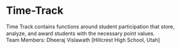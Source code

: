 # Time-Track
Time Track contains functions around student participation that store, analyze, and award students with the necessary point values.　　　　　　　　　　　　　　　　　　　　　　　　　　　　　　　　　　　　　　　　　　　　　　　　Team Members: Dheeraj Vislawath [Hillcrest High School, Utah]
